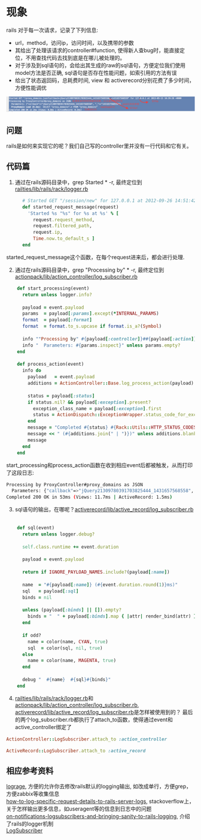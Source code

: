# 现象
rails 对于每一次请求，记录了下列信息:
* url，method，访问ip，访问时间，以及携带的参数
* 其给出了处理该请求的controller#function, 使得新人查bug时，能直接定位，不用查找代码去找到底是在哪儿被处理的。
* 对于涉及到sql语句的，会给出其生成的raw的sql语句，方便定位我们使用model方法是否正确, sql语句是否存在性能问题，如索引用的方法有误
* 给出了状态返回码，总耗费时间, view 和 activerecord分别花费了多少时间，方便性能调优

![如图](../images/http.log.png)

## 问题

rails是如何来实现它的呢？我们自己写的controller里并没有一行代码和它有关。

## 代码篇
1. 通过在rails源码目录中，grep Started * -r, 最终定位到[railties/lib/rails/rack/logger.rb](https://github.com/rails/rails/blob/master/railties/lib/rails/rack/logger.rb)  
```ruby
      # Started GET "/session/new" for 127.0.0.1 at 2012-09-26 14:51:42 -0700
      def started_request_message(request)
        'Started %s "%s" for %s at %s' % [
          request.request_method,
          request.filtered_path,
          request.ip,
          Time.now.to_default_s ]
      end
```
started_request_message这个函数，在每个request进来后，都会进行处理.

2. 通过在rails源码目录中，grep "Processing by" * -r, 最终定位到[actionpack/lib/action_controller/log_subscriber.rb](https://github.com/rails/rails/blob/master/actionpack/lib/action_controller/log_subscriber.rb)  
```ruby
    def start_processing(event)
      return unless logger.info?

      payload = event.payload
      params  = payload[:params].except(*INTERNAL_PARAMS)
      format  = payload[:format]
      format  = format.to_s.upcase if format.is_a?(Symbol)

      info ""Processing by" #{payload[:controller]}##{payload[:action]} as #{format}"
      info "  Parameters: #{params.inspect}" unless params.empty?
    end

    def process_action(event)
      info do
        payload   = event.payload
        additions = ActionController::Base.log_process_action(payload)

        status = payload[:status]
        if status.nil? && payload[:exception].present?
          exception_class_name = payload[:exception].first
          status = ActionDispatch::ExceptionWrapper.status_code_for_exception(exception_class_name)
        end
        message = "Completed #{status} #{Rack::Utils::HTTP_STATUS_CODES[status]} in #{event.duration.round}ms"
        message << " (#{additions.join(" | ")})" unless additions.blank?
        message
      end
    end
```
start_processing和process_action函数在收到相应event后都被触发，从而打印了这段日志:
```bash
Processing by ProxyController#proxy_domains as JSON
  Parameters: {"callback"=>"jQuery21309780391703825444_1431657568558", "_"=>"1431657568559"}
Completed 200 OK in 53ms (Views: 11.7ms | ActiveRecord: 1.5ms)
```
3. sql语句的输出，在哪呢？[activerecord/lib/active_record/log_subscriber.rb](https://github.com/rails/rails/blob/master/activerecord/lib/active_record/log_subscriber.rb)
```ruby

    def sql(event)
      return unless logger.debug?

      self.class.runtime += event.duration

      payload = event.payload

      return if IGNORE_PAYLOAD_NAMES.include?(payload[:name])

      name  = "#{payload[:name]} (#{event.duration.round(1)}ms)"
      sql   = payload[:sql]
      binds = nil

      unless (payload[:binds] || []).empty?
        binds = "  " + payload[:binds].map { |attr| render_bind(attr) }.inspect
      end

      if odd?
        name = color(name, CYAN, true)
        sql  = color(sql, nil, true)
      else
        name = color(name, MAGENTA, true)
      end

      debug "  #{name}  #{sql}#{binds}"
    end
```

4. [railties/lib/rails/rack/logger.rb](https://github.com/rails/rails/blob/master/railties/lib/rails/rack/logger.rb)和[actionpack/lib/action_controller/log_subscriber.rb](https://github.com/rails/rails/blob/master/actionpack/lib/action_controller/log_subscriber.rb), [activerecord/lib/active_record/log_subscriber.rb](https://github.com/rails/rails/blob/master/activerecord/lib/active_record/log_subscriber.rb)是怎样被使用到的？
最后的两个log_subscriber.rb都执行了attach_to函数，使得通过event和active_controller绑定了
```ruby
ActionController::LogSubscriber.attach_to :action_controller
```
```ruby
ActiveRecord::LogSubscriber.attach_to :active_record
```



## 相应参考资料
[lograge](https://github.com/roidrage/lograge), 方便的允许你去修改rails默认的logging输出, 如改成单行，方便grep，方便zabbix等收集信息  
[how-to-log-specific-request-details-to-rails-server-logs](http://stackoverflow.com/questions/11267540/how-to-log-specific-request-details-to-rails-server-logs), stackoverflow上，关于怎样输出更多信息，如useragent等的信息到日志中的问题  
[on-notifications-logsubscribers-and-bringing-sanity-to-rails-logging](http://www.paperplanes.de/2012/3/14/on-notifications-logsubscribers-and-bringing-sanity-to-rails-logging.html), 介绍了rails的logger机制  
[LogSubscriber](http://api.rubyonrails.org/classes/ActiveSupport/LogSubscriber.html)